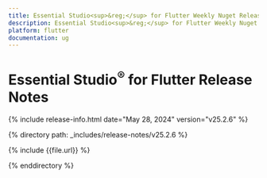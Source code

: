 ```yaml
---
title: Essential Studio<sup>&reg;</sup> for Flutter Weekly Nuget Release Release Notes  
description: Essential Studio<sup>&reg;</sup> for Flutter Weekly Nuget Release Release Notes  
platform: flutter
documentation: ug
---
```


# Essential Studio<sup>&reg;</sup> for Flutter Release Notes  

{% include release-info.html date="May 28, 2024" version="v25.2.6" %} 

{% directory path: _includes/release-notes/v25.2.6 %}

{% include {{file.url}} %}

{% enddirectory %}